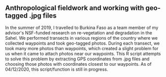 ## Anthropological fieldwork and working with geo-tagged .jpg files 

In the summer of 2019, I travelled to Burkina Faso as a team member of my advisor's NSF-funded research on re-vegetation and degradation in the Sahel. We performed transects in various regions of the country where we collected waypoints and took geo-tagged photos. During each transect, we took many more photos than waypoints, which created a slight problem for us when it came to attach photos near our waypoints. This R script attempts to solve this problem by extracting GPS coordinates from .jpg files and choosing those photos with coordinates closest to our waypoints. As of 04/12/2020, this script/function is still in progress. 
